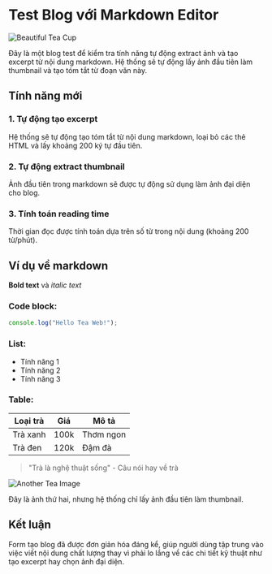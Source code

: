# Test Blog với Markdown Editor

![Beautiful Tea Cup](https://images.unsplash.com/photo-1544787219-7f47ccb76574?w=600)

Đây là một blog test để kiểm tra tính năng tự động extract ảnh và tạo excerpt từ nội dung markdown. Hệ thống sẽ tự động lấy ảnh đầu tiên làm thumbnail và tạo tóm tắt từ đoạn văn này.

## Tính năng mới

### 1. Tự động tạo excerpt
Hệ thống sẽ tự động tạo tóm tắt từ nội dung markdown, loại bỏ các thẻ HTML và lấy khoảng 200 ký tự đầu tiên.

### 2. Tự động extract thumbnail
Ảnh đầu tiên trong markdown sẽ được tự động sử dụng làm ảnh đại diện cho blog.

### 3. Tính toán reading time
Thời gian đọc được tính toán dựa trên số từ trong nội dung (khoảng 200 từ/phút).

## Ví dụ về markdown

**Bold text** và *italic text*

### Code block:
```javascript
console.log("Hello Tea Web!");
```

### List:
- Tính năng 1
- Tính năng 2  
- Tính năng 3

### Table:
| Loại trà | Giá | Mô tả |
|----------|-----|-------|
| Trà xanh | 100k | Thơm ngon |
| Trà đen | 120k | Đậm đà |

> "Trà là nghệ thuật sống" - Câu nói hay về trà

![Another Tea Image](https://images.unsplash.com/photo-1558618666-fcd25c85cd64?w=400)

Đây là ảnh thứ hai, nhưng hệ thống chỉ lấy ảnh đầu tiên làm thumbnail.

## Kết luận

Form tạo blog đã được đơn giản hóa đáng kể, giúp người dùng tập trung vào việc viết nội dung chất lượng thay vì phải lo lắng về các chi tiết kỹ thuật như tạo excerpt hay chọn ảnh đại diện.
